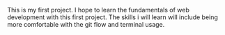 This is my first project. I hope to learn the fundamentals of web development with this first project. The skills i will learn will include being more comfortable with the git flow and terminal usage.